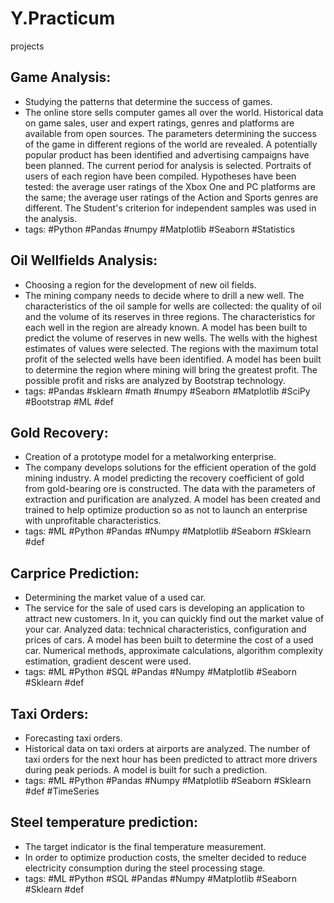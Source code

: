 # Y.Practicum
projects
## Game Analysis:
 - Studying the patterns that determine the success of games.
 - The online store sells computer games all over the world. Historical data on game sales, user and expert ratings, genres and platforms are available from open sources.
The parameters determining the success of the game in different regions of the world are revealed.
A potentially popular product has been identified and advertising campaigns have been planned.
The current period for analysis is selected. Portraits of users of each region have been compiled.
Hypotheses have been tested: the average user ratings of the Xbox One and PC platforms are the same;
the average user ratings of the Action and Sports genres are different.
The Student's criterion for independent samples was used in the analysis.
 - tags: #Python #Pandas #numpy #Matplotlib #Seaborn #Statistics

## Oil Wellfields Analysis:
 - Choosing a region for the development of new oil fields.
 - The mining company needs to decide where to drill a new well.
The characteristics of the oil sample for wells are collected: the quality of oil and the volume of its reserves in three regions. The characteristics for each well in the region are already known. 
A model has been built to predict the volume of reserves in new wells.
The wells with the highest estimates of values were selected.
The regions with the maximum total profit of the selected wells have been identified.
A model has been built to determine the region where mining will bring the greatest profit. The possible profit and risks are analyzed by Bootstrap technology.
 - tags: #Pandas #sklearn #math #numpy #Seaborn #Matplotlib #SciPy #Bootstrap #ML #def

## Gold Recovery:
 - Creation of a prototype model for a metalworking enterprise.
 - The company develops solutions for the efficient operation of the gold mining industry.
A model predicting the recovery coefficient of gold from gold-bearing ore is constructed. The data with the parameters of extraction and purification are analyzed.
A model has been created and trained to help optimize production so as not to launch an enterprise with unprofitable characteristics.
 - tags: #ML #Python #Pandas #Numpy #Matplotlib #Seaborn #Sklearn #def

## Carprice Prediction:
 - Determining the market value of a used car.
 - The service for the sale of used cars is developing an application to attract new customers. In it, you can quickly find out the market value of your car. 
Analyzed data: technical characteristics, configuration and prices of cars. A model has been built to determine the cost of a used car.
Numerical methods, approximate calculations, algorithm complexity estimation, gradient descent were used.
 - tags: #ML #Python #SQL #Pandas #Numpy #Matplotlib #Seaborn #Sklearn #def 

## Taxi Orders:
 - Forecasting taxi orders.
 - Historical data on taxi orders at airports are analyzed.
The number of taxi orders for the next hour has been predicted to attract more drivers during peak periods.
A model is built for such a prediction.
 - tags: #ML #Python #Pandas #Numpy #Matplotlib #Seaborn #Sklearn #def #TimeSeries

## Steel temperature prediction:
 - The target indicator is the final temperature measurement.
 - In order to optimize production costs, the smelter decided to reduce electricity consumption during the steel processing stage.
 - tags: #ML #Python #SQL #Pandas #Numpy #Matplotlib #Seaborn #Sklearn #def 
